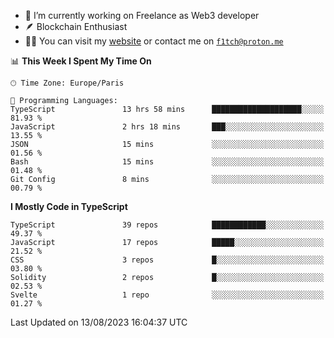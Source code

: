 - 🔭 I’m currently working on Freelance as Web3 developer
- 🪶 Blockchain Enthusiast
- 👨‍💻 You can visit my [website](https://f1tch.xyz) or contact me on [`f1tch@proton.me`](mailto:f1tch@proton.me)

<!--START_SECTION:waka-->
📊 **This Week I Spent My Time On** 

```text
🕑︎ Time Zone: Europe/Paris

💬 Programming Languages: 
TypeScript               13 hrs 58 mins      ████████████████████░░░░░   81.93 % 
JavaScript               2 hrs 18 mins       ███░░░░░░░░░░░░░░░░░░░░░░   13.55 % 
JSON                     15 mins             ░░░░░░░░░░░░░░░░░░░░░░░░░   01.56 % 
Bash                     15 mins             ░░░░░░░░░░░░░░░░░░░░░░░░░   01.48 % 
Git Config               8 mins              ░░░░░░░░░░░░░░░░░░░░░░░░░   00.79 % 
```

**I Mostly Code in TypeScript** 

```text
TypeScript               39 repos            ████████████░░░░░░░░░░░░░   49.37 % 
JavaScript               17 repos            █████░░░░░░░░░░░░░░░░░░░░   21.52 % 
CSS                      3 repos             █░░░░░░░░░░░░░░░░░░░░░░░░   03.80 % 
Solidity                 2 repos             █░░░░░░░░░░░░░░░░░░░░░░░░   02.53 % 
Svelte                   1 repo              ░░░░░░░░░░░░░░░░░░░░░░░░░   01.27 % 
```




 Last Updated on 13/08/2023 16:04:37 UTC
<!--END_SECTION:waka-->
